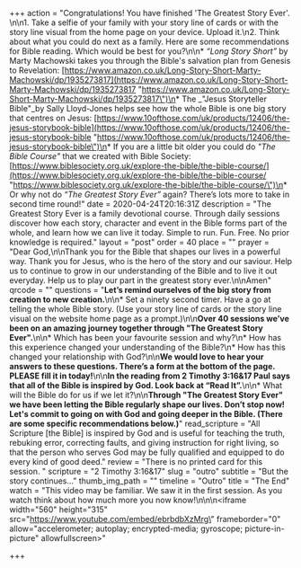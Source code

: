 +++
action = "Congratulations! You have finished 'The Greatest Story Ever'. \n\n1. Take a selfie of your family with your story line of cards or with the story line visual from the home page on your device. Upload it.\n2. Think about what you could do next as a family.  Here are some recommendations for Bible reading. Which would be best for you?\n\n* _“Long Story Short”_ by Marty Machowski takes you through the Bible's salvation plan from Genesis to Revelation:  [https://www.amazon.co.uk/Long-Story-Short-Marty-Machowski/dp/1935273817](https://www.amazon.co.uk/Long-Story-Short-Marty-Machowski/dp/1935273817 \"https://www.amazon.co.uk/Long-Story-Short-Marty-Machowski/dp/1935273817\")\n* The _\"Jesus Storyteller Bible\"_by Sally Lloyd-Jones helps see how the whole Bible is one big story that centres on Jesus: [https://www.10ofthose.com/uk/products/12406/the-jesus-storybook-bible](https://www.10ofthose.com/uk/products/12406/the-jesus-storybook-bible \"https://www.10ofthose.com/uk/products/12406/the-jesus-storybook-bible\")\n* If you are a little bit older you could do _\"The Bible Course\"_ that we created with Bible Society: [https://www.biblesociety.org.uk/explore-the-bible/the-bible-course/](https://www.biblesociety.org.uk/explore-the-bible/the-bible-course/ \"https://www.biblesociety.org.uk/explore-the-bible/the-bible-course/\")\n* Or why not do _“The Greatest Story Ever”_ again? There’s lots more to take in second time round!"
date = 2020-04-24T20:16:31Z
description = "The Greatest Story Ever is a family devotional course.  Through daily sessions discover how each story, character and event in the Bible forms part of the whole, and learn how we can live it today. Simple to run. Fun. Free. No prior knowledge is required."
layout = "post"
order = 40
place = ""
prayer = "Dear God,\n\nThank you for the Bible that shapes our lives in a powerful way. Thank you for Jesus, who is the hero of the story and our saviour. Help us to continue to grow in our understanding of the Bible and to live it out everyday. Help us to play our part in the greatest story ever.\n\nAmen"
qrcode = ""
questions = "**Let’s remind ourselves of the big story from creation to new creation.**\n\n* Set a ninety second timer. Have a go at telling the whole Bible story. (Use your story line of cards or the story line visual on the website home page as a prompt.)\n\n**Over 40 sessions we’ve been on an amazing journey together through \"The Greatest Story Ever\".**\n\n* Which has been your favourite session and why?\n* How has this experience changed your understanding of the Bible?\n* How has this changed your relationship with God?\n\n**We would love to hear your answers to these questions. There’s a form at the bottom of the page. PLEASE fill it in today!**\n\n**In the reading from 2 Timothy 3:16&17 Paul says that all of the Bible is inspired by God.  Look back at “Read It”.**\n\n* What will the Bible do for us if we let it?\n\n**Through \"The Greatest Story Ever\" we have been letting the Bible regularly shape our lives. Don’t stop now! Let's commit to going on with God and going deeper in the Bible. (There are some specific recommendations below.)**"
read_scripture = "All Scripture [the Bible] is inspired by God and is useful for teaching the truth, rebuking error, correcting faults, and giving instruction for right living, so that the person who serves God may be fully qualified and equipped to do every kind of good deed."
review = "There is no printed card for this session. "
scripture = "2 Timothy 3:16&17"
slug = "outro"
subtitle = "But the story continues..."
thumb_img_path = ""
timeline = "Outro"
title = "The End"
watch = "This video may be familiar. We saw it in the first session. As you watch think about how much more you now know!\n\n\n<iframe width=\"560\" height=\"315\" src=\"https://www.youtube.com/embed/ebrbdbXzMrg\" frameborder=\"0\" allow=\"accelerometer; autoplay; encrypted-media; gyroscope; picture-in-picture\" allowfullscreen></iframe>"

+++
